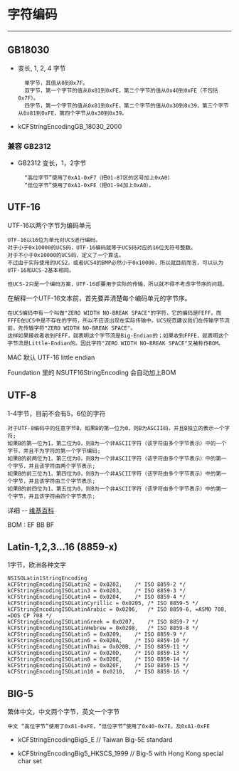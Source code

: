 字符编码
===
***

## GB18030
* 变长, 1, 2, 4 字节
		
		单字节，其值从0到0x7F。
		双字节，第一个字节的值从0x81到0xFE，第二个字节的值从0x40到0xFE（不包括0x7F）。
		四字节，第一个字节的值从0x81到0xFE，第二个字节的值从0x30到0x39，第三个字节从0x81到0xFE，第四个字节从0x30到0x39。
		
* kCFStringEncodingGB_18030_2000
		
### 兼容 GB2312
* GB2312 变长，1，2字节

		“高位字节”使用了0xA1-0xF7（把01-87区的区号加上0xA0）
		“低位字节”使用了0xA1-0xFE（把01-94加上0xA0）。
		
## UTF-16

UTF-16以两个字节为编码单元

	UTF-16以16位为单元对UCS进行编码。
	对于小于0x10000的UCS码，UTF-16编码就等于UCS码对应的16位无符号整数。
	对于不小于0x10000的UCS码，定义了一个算法。
	不过由于实际使用的UCS2，或者UCS4的BMP必然小于0x10000，所以就目前而言，可以认为UTF-16和UCS-2基本相同。
	
	但UCS-2只是一个编码方案，UTF-16却要用于实际的传输，所以就不得不考虑字节序的问题。
	
在解释一个UTF-16文本前，首先要弄清楚每个编码单元的字节序。
	
	在UCS编码中有一个叫做"ZERO WIDTH NO-BREAK SPACE"的字符，它的编码是FEFF。而FFFE在UCS中是不存在的字符，所以不应该出现在实际传输中。UCS规范建议我们在传输字节流前，先传输字符"ZERO WIDTH NO-BREAK SPACE"。 
	这样如果接收者收到FEFF，就表明这个字节流是Big-Endian的；如果收到FFFE，就表明这个字节流是Little-Endian的。因此字符"ZERO WIDTH NO-BREAK SPACE"又被称作BOM。 
	
MAC 默认 UTF-16 little endian

Foundation 里的 NSUTF16StringEncoding 会自动加上BOM
	
## UTF-8

1-4字节，目前不会有5，6位的字符

	对于UTF-8编码中的任意字节B，如果B的第一位为0，则B为ASCII码，并且B独立的表示一个字符;
	如果B的第一位为1，第二位为0，则B为一个非ASCII字符（该字符由多个字节表示）中的一个字节，并且不为字符的第一个字节编码;
	如果B的前两位为1，第三位为0，则B为一个非ASCII字符（该字符由多个字节表示）中的第一个字节，并且该字符由两个字节表示;
	如果B的前三位为1，第四位为0，则B为一个非ASCII字符（该字符由多个字节表示）中的第一个字节，并且该字符由三个字节表示;
	如果B的前四位为1，第五位为0，则B为一个非ASCII字符（该字符由多个字节表示）中的第一个字节，并且该字符由四个字节表示;
	
详细 -- [维基百科](http://zh.wikipedia.org/wiki/UTF-8)

BOM : EF BB BF

## Latin-1,2,3…16 (8859-x)

1字节，欧洲各种文字

	NSISOLatin1StringEncoding
    kCFStringEncodingISOLatin2 = 0x0202,	/* ISO 8859-2 */
    kCFStringEncodingISOLatin3 = 0x0203,	/* ISO 8859-3 */
    kCFStringEncodingISOLatin4 = 0x0204,	/* ISO 8859-4 */
    kCFStringEncodingISOLatinCyrillic = 0x0205,	/* ISO 8859-5 */
    kCFStringEncodingISOLatinArabic = 0x0206,	/* ISO 8859-6, =ASMO 708, =DOS CP 708 */
    kCFStringEncodingISOLatinGreek = 0x0207,	/* ISO 8859-7 */
    kCFStringEncodingISOLatinHebrew = 0x0208,	/* ISO 8859-8 */
    kCFStringEncodingISOLatin5 = 0x0209,	/* ISO 8859-9 */
    kCFStringEncodingISOLatin6 = 0x020A,	/* ISO 8859-10 */
    kCFStringEncodingISOLatinThai = 0x020B,	/* ISO 8859-11 */
    kCFStringEncodingISOLatin7 = 0x020D,	/* ISO 8859-13 */
    kCFStringEncodingISOLatin8 = 0x020E,	/* ISO 8859-14 */
    kCFStringEncodingISOLatin9 = 0x020F,	/* ISO 8859-15 */
    kCFStringEncodingISOLatin10 = 0x0210,	/* ISO 8859-16 */

## BIG-5

繁体中文，中文两个字节，英文一个字节

	中文 “高位字节”使用了0x81-0xFE，“低位字节”使用了0x40-0x7E，及0xA1-0xFE
	
* kCFStringEncodingBig5_E    // Taiwan Big-5E standard

* kCFStringEncodingBig5_HKSCS_1999 // Big-5 with Hong Kong special char set
